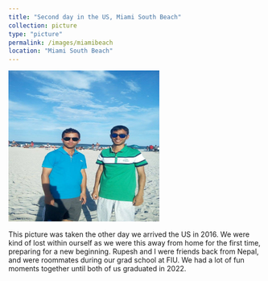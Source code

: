 ```yaml
---
title: "Second day in the US, Miami South Beach"
collection: picture
type: "picture"
permalink: /images/miamibeach
location: "Miami South Beach"
---
```


<img src='/images/pictures/miamibeach.jpg' width='300' height='300'>

This picture was taken the other day we arrived the US in 2016. We were kind of lost within ourself as we were this away from home for the first time, preparing for a new beginning. Rupesh and I were friends back from Nepal, and were roommates during our grad school at FIU. We had a lot of fun moments together until both of us  graduated in 2022. 
